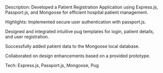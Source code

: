 Description: Developed a Patient Registration Application using Express.js, Passport.js, and Mongoose for efficient hospital patient management.

Highlights:
Implemented secure user authentication with passport.js.

Designed and integrated intuitive pug templates for login, patient details, and user registration.

Successfully added patient data to the Mongoose local database.

Collaborated on design enhancements based on a provided prototype.


Tech: Express.js, Passport.js, Mongoose, Pug
